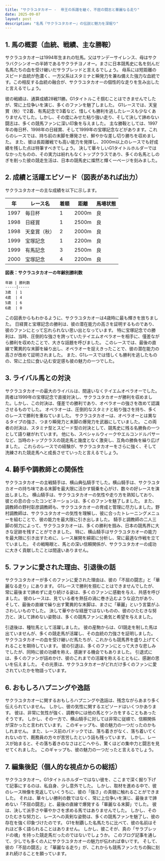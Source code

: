 ```yaml
---
title: "サクラユタカオー -  帝王の系譜を継ぐ、不屈の闘志と華麗なる走り"
date: 2025-09-07
layout: post
description: "名馬『サクラユタカオー』の伝説と魅力を深堀り"
---
```


## 1. 馬の概要（血統、戦績、主な勝鞍）

サクラユタカオーは1994年生まれの牡馬。父はサンデーサイレンス、母はサクラバクシンオーの半姉であるサクラチヨノオー。まさに日本競馬史に名を刻んだ名馬たちの血を受け継いだサラブレッドと言えるでしょう。  母系には短距離のスピード血統が色濃く、一方父系はスタミナと瞬発力を兼ね備えた強力な血統です。この相反する血統の融合が、サクラユタカオーの個性的な走りを生み出したと言えるでしょう。

彼の戦績は、通算成績28戦11勝。G1タイトルこそ掴むことはできませんでしたが、常に上位争いを演じ、多くのファンを魅了しました。  G1レースでは、天皇賞（秋）で2着、有馬記念で3着など、惜しくも勝利を逃したレースも少なくありませんでした。しかし、その度にみせた粘り強い走り、そして決して諦めない闘志は、多くの競馬ファンに深い印象を与えました。  主な勝鞍としては、1997年の毎日杯、1998年の日経賞、そして1999年の宝塚記念などがあります。これらのレースでは、持ち前の末脚を爆発させ、鮮やかな差し切り勝ちを収めました。  また、彼は長距離戦でも高い能力を発揮し、2000m以上のレースでも好成績を残した点は特筆すべきでしょう。  決して華々しいG1タイトルホルダーではなかったものの、その実力は紛れもなくトップクラスであり、多くの名馬としのぎを削った彼の競走生活は、日本の競馬史に燦然と輝く一ページを刻みました。


## 2. 成績と活躍エピソード（図表があれば出力）

サクラユタカオーの主な成績を以下に示します。

| 年 | レース名          | 着順 | 距離 | 馬場状態 |
|---|-----------------|-----|-----|----------|
| 1997 | 毎日杯            | 1   | 2000m | 良       |
| 1998 | 日経賞            | 1   | 2500m | 良       |
| 1998 | 天皇賞（秋）      | 2   | 2000m | 良       |
| 1999 | 宝塚記念          | 1   | 2200m | 良       |
| 1999 | 有馬記念          | 3   | 2500m | 良       |
| 2000 | 宝塚記念          | 4   | 2200m | 良       |


**図表：サクラユタカオーの年齢別勝利数**

```
年齢 | 勝利数
-----|-----
3歳  | 1
4歳  | 4
5歳  | 6
6歳  | 0
```

この図表からもわかるように、サクラユタカオーは4歳時に最も輝きを放ちました。  日経賞と宝塚記念の勝利は、彼の潜在能力の高さを証明するものであり、彼のファンにとって忘れられない思い出となっています。  特に宝塚記念での勝利は、当時、圧倒的な強さを誇っていたテイエムオペラオーを相手に、僅差ながら勝利を収めたことで、大きな話題を呼びました。  このレースでは、最後の直線で驚異的な末脚を繰り出し、オペラオーを捉えきったことで、彼の潜在能力の高さが改めて証明されました。  また、G1レースでは惜しくも勝利を逃したものの、常に上位に食い込む安定感も彼の魅力の一つでした。


## 3. ライバル馬との対決

サクラユタカオーの最大のライバルは、間違いなくテイエムオペラオーでした。  両者は1999年の宝塚記念で直接対決し、サクラユタカオーが勝利を収めました。しかし、この対決は、僅差での勝利であり、オペラオーの強さを改めて認識させるものでした。  オペラオーは、圧倒的なスタミナと粘り強さを持ち、多くのレースで勝利を重ねていました。  サクラユタカオーは、オペラオーとは異なるタイプの強さ、つまり瞬発力と末脚の爆発力を武器にしていました。  この両者の対決は、スタミナ型とスピード型の対決として、競馬史に残る名勝負の一つとして語り継がれています。  他にも、スペシャルウィークやエルコンドルパサーなど、当時のトップクラスの競走馬と幾度となく激突し、互角の勝負を繰り広げました。  これらのレースでの経験が、サクラユタカオーをさらに強く、そして洗練された競走馬へと成長させていったと言えるでしょう。


## 4. 騎手や調教師との関係性

サクラユタカオーの主戦騎手は、横山典弘騎手でした。横山騎手は、サクラユタカオーの持ち味である末脚を最大限に活かす騎乗を心がけ、数々の好レースを演出しました。  横山騎手は、サクラユタカオーの気性や走り方を熟知しており、彼との息の合ったコンビネーションは、多くのファンを魅了しました。  また、調教師の野村彰彦調教師も、サクラユタカオーの育成と管理に尽力しました。野村調教師は、サクラユタカオーの気性を理解し、彼に合ったトレーニングメニューを組むことで、彼の能力を最大限に引き出しました。  騎手と調教師の二人三脚の努力によって、サクラユタカオーは、多くの勝利を掴み、日本の競馬界に大きな足跡を残すことができました。  特に、横山騎手はサクラユタカオーの能力を最大限に引き出すために、レース展開を綿密に分析し、常に最適な作戦を立てていました。  その戦略眼と、馬との深い信頼関係が、サクラユタカオーの成功に大きく貢献したことは間違いありません。


## 5. ファンに愛された理由、引退後の話

サクラユタカオーが多くのファンに愛された理由は、彼の「不屈の闘志」と「華麗なる走り」にあります。  G1レースで勝利を掴むことはできませんでしたが、常に最後まで諦めずに走り続ける姿は、多くのファンに感動を与え、共感を呼びました。  彼のレースは、見ている者を熱狂の渦に巻き込むような迫力があり、そして、最後の直線で繰り出す驚異的な末脚は、まさに「華麗」という言葉がふさわしいものでした。  決して華やかな経歴ではないものの、彼のひたむきな努力と、決して諦めない姿勢は、多くの競馬ファンに勇気と希望を与えました。

引退後は、種牡馬として活躍しました。  彼の産駒からは、G1競走を制した馬は出ていませんが、多くの競走馬が活躍し、その血統の力強さを証明しました。  サクラユタカオーの血を受け継いだ馬たちが、これからも競馬界を盛り上げてくれることを期待しています。  彼の引退は、多くのファンにとって大きな悲しみでしたが、同時に彼の功績を称え、感謝する機会でもありました。  引退式には、多くのファンが詰めかけ、彼のこれまでの活躍を称えるとともに、感謝の思いを伝えました。  その光景は、サクラユタカオーがどれだけ多くのファンに愛されていたかを物語っています。


## 6. おもしろハプニングや逸話

サクラユタカオーに関するおもしろハプニングや逸話は、残念ながらあまり多く伝えられていません。  しかし、彼の気性に関するエピソードはいくつかあります。  彼は、非常に気性が強く、調教中には他の馬とケンカをすることもあったそうです。  しかし、その一方で、横山騎手に対しては非常に従順で、信頼関係が深かったと言われています。  このギャップも、彼の魅力の一つだったのかもしれません。  また、レース前のパドックでは、落ち着きがなく、落ち着いてくれないので、厩務員の方々が苦労したという話も残っています。  しかし、レースが始まると、その落ち着きのなさはどこへやら、驚くほどの集中力と闘志を見せてくれました。  このギャップも、彼の魅力の一つだったと言えるでしょう。


## 7. 編集後記（個人的な視点からの総括）

サクラユタカオー。G1タイトルホルダーではない彼を、ここまで深く掘り下げて記事にするのは、私自身、少し意外でした。  しかし、取材を進める中で、彼のレース映像を見返していくうちに、彼の「強さ」の真髄に触れることができました。  それは、華々しい勝利の数ではなく、常に上位争いを演じ、最後まで諦めない「不屈の闘志」と、最後の直線で爆発する「華麗なる末脚」でした。  彼は、決して派手さや華やかさを求める馬ではありませんでした。  しかし、そのひたむきな努力と、レースへの真剣な姿勢は、多くの競馬ファンを魅了し、彼の存在を強く印象づけたのです。  G1を制覇した名馬たちに比べて、彼の名前はそれほど多く語られることはありません。  しかし、彼こそが、真の「サラブレッドの魂」を持った競走馬だったのではないでしょうか。  このブログ記事を通して、少しでも多くの人にサクラユタカオーの魅力が伝われば幸いです。  そして、彼の「不屈の闘志」と「華麗なる走り」が、これからも競馬ファンたちの胸に刻まれ続けることを願っています。
